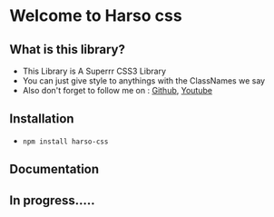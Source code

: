 # Welcome to Harso css 

## What is this library?
* This Library is A Superrr CSS3 Library
* You can just give style to anythings with the ClassNames we say
* Also don't forget to follow me on : <a href="https://github.com/Sreehari521">Github</a>, <a href="https://www.youtube.com/channel/UCYJKtrmrcSbFlNABR_JFWuQ/featured">Youtube</a>

## Installation
* ```npm install harso-css```

## Documentation
## In progress.....